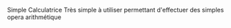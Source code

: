 Simple Calculatrice 
 Très simple à utiliser 
 permettant d'effectuer des simples opera
 arithmétique 
